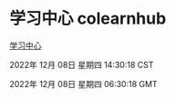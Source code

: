 # 学习中心 colearnhub
[学习中心](http://59.174.9.30:56308/colearnhub/)

2022年 12月 08日 星期四 14:30:18 CST

2022年 12月 08日 星期四 06:30:18 GMT
